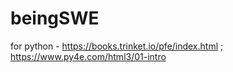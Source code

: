 # beingSWE

for python - https://books.trinket.io/pfe/index.html ; https://www.py4e.com/html3/01-intro

